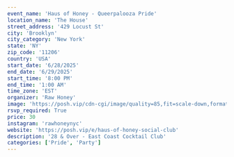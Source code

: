 ```yaml
---
event_name: 'Haus of Honey - Queerpalooza Pride'
location_name: 'The House'
street_address: '429 Locust St'
city: 'Brooklyn'
city_category: 'New York'
state: 'NY'
zip_code: '11206'
country: 'USA'
start_date: '6/28/2025'
end_date: '6/29/2025'
start_time: '8:00 PM'
end_time: '1:00 AM'
time_zone: 'EST'
organizer: 'Raw Honey'
image: 'https://posh.vip/cdn-cgi/image/quality=85,fit=scale-down,format=webp,width=1920/https://posh-images-alts-production.s3.amazonaws.com/6845e4816f3363559c3ba16b/1000x1250.webp'
rsvp_required: True
price: 30
instagram: 'rawhoneynyc'
website: 'https://posh.vip/e/haus-of-honey-social-club'
description: '28 & Over - East Coast Cocktail Club'
categories: ['Pride', 'Party']
---
```

